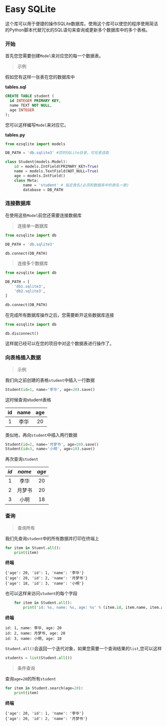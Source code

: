 # Easy SQLite

这个库可以用于便捷的操作SQLite数据库。使用这个库可以使您的程序使用简洁的Python脚本代替冗长的SQL语句来查询或更新多个数据库中的多个表格。

### 开始

首先您您需要创建`Model`来对应您的每一个数据表。

>示例

假如您有这样一张表在您的数据库中

**tables.sql**
```SQL
CREATE TABLE student (
  id INTEGER PRIMARY KEY,
  name TEXT NOT NULL,
  age INTEGER 
);
```

您可以这样编写`Model`来对应它。

**tables.py**

```python
from ezsqlite import models

DB_PATH = 'db.sqlite3' #您的SQLite目录，可任意选取

class Student(models.Model):
    id = models.IntField(PRIMARY_KEY=True)
    name = models.TextField(NOT_NULL=True)
    age = models.IntField()
    class Meta:
        name = 'student' # 指定表名(必须和数据库中的表名一致)
        database = DB_PATH
```

### 连接数据库

在使用这些`Model`前您还需要连接数据库

>连接单一数据库

```python
from ezsqlite import db

DB_PATH = 'db.sqlite3'

db.connect(DB_PATH)
```

>连接多个数据库

```python
from ezsqlite import db

DB_PATH = [
    'db1.sqlite3',
    'db2.sqlite3',
]

db.connect(DB_PATH)
```

在完成所有数据库操作之后，您需要断开这些数据库连接

```python
from ezsqlite import db

db.disconnect()
```
这样就已经可以在您的项目中对这个数据表进行操作了。

### 向表格插入数据

>示例

我们向之前创建的表格`student`中插入一行数据

```Python
Student(id=1, name='李华', age=20).save()
```

这时候查询student表格

|id|name|age| 
|:---:|:---:|:---:|
 1  |李华 | 20
 
 类似地，再向`student`中插入两行数据
 
```Python
Student(id=2, name='月梦书', age=20).save()
Student(id=3, name='小明', age=18).save()
```

再次查询`student`

|*id*|*name*|*age*| 
|:---:|:---:|:---:|
1|李华|20
2|月梦书|20
3|小明|18

### 查询

>查询所有

我们先查询`student`中的所有数据并打印在终端上

```python
for item in Stuent.all():
    print(item)
```

**终端**

    {'age': 20, 'id': 1, 'name': '李华'}
    {'age': 20, 'id': 2, 'name': '月梦书'}
    {'age': 18, 'id': 3, 'name': '小明'}
    
也可以这样来访问`student`的每个字段

```Python
    for item in Student.all():
        print('id: %s, name: %s, age: %s' % (item.id, item.name, item.age))
```

**终端**
    
    id: 1, name: 李华, age: 20
    id: 2, name: 月梦书, age: 20
    id: 3, name: 小明, age: 18
    
`Student.all()`会返回一个迭代对象，如果您需要一个查询结果的`list`,您可以这样

```Python
students = list(Student.all())
```

>条件查询

查询`age=20`的所有`student`
```Python
for item in Student.search(age=20):
    print(item)
```

**终端**
    
    {'age': 20, 'id': 1, 'name': '李华'}
    {'age': 20, 'id': 2, 'name': '月梦书'}
